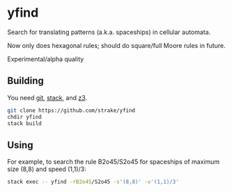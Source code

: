 # yfind

Search for translating patterns (a.k.a. spaceships) in cellular automata.

Now only does hexagonal rules; should do square/full Moore rules in future.

Experimental/alpha quality

## Building

You need [git](https://git-scm.com/), [stack](https://haskell-lang.org/get-started), and [z3](https://github.com/Z3Prover/z3).

```sh
git clone https://github.com/strake/yfind
chdir yfind
stack build
```

## Using

For example, to search the rule B2o45/S2o45 for spaceships of maximum size (8,8) and speed (1,1)/3:

```sh
stack exec -- yfind -rB2o45/S2o45 -s'(8,8)' -v'(1,1)/3'
```
